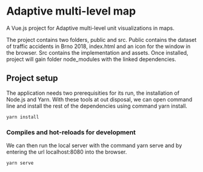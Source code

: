 # Adaptive multi-level map

A Vue.js project for Adaptive multi-level unit visualizations in maps.

The project contains two folders, public and src.
Public contains the dataset of traffic accidents in Brno 2018, index.html and an icon for the window in the browser.
Src contains the implementation and assets.
Once installed, project will gain folder node_modules with the linked dependencies.

## Project setup

The application needs two prerequisities for its run, the installation of Node.js and Yarn. With these tools at out disposal, we can open command line
and install the rest of the dependencies using command yarn install.

```
yarn install
```

### Compiles and hot-reloads for development

We can then run the local server with the command yarn serve and by
entering the url localhost:8080 into the browser.

```
yarn serve
```


 

